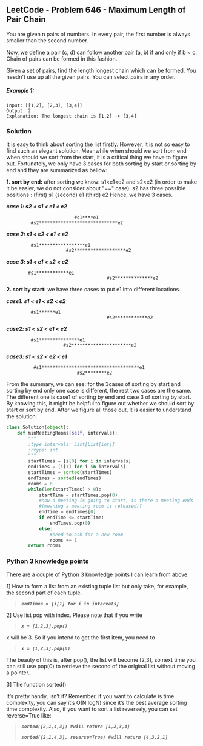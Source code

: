 ## LeetCode - Problem 646 - Maximum Length of Pair Chain

You are given n pairs of numbers. In every pair, the first number is always smaller than the second number.

Now, we define a pair (c, d) can follow another pair (a, b) if and only if b < c. Chain of pairs can be formed in this fashion.

Given a set of pairs, find the length longest chain which can be formed. You needn't use up all the given pairs. You can select pairs in any order.

##### Example 1:

```
Input: [[1,2], [2,3], [3,4]]
Output: 2
Explanation: The longest chain is [1,2] -> [3,4]
```

### Solution
It is easy to think about sorting the list firstly. However, it is not so easy to find such an elegant solution. Meanwhile when should we sort from end when should we sort from the start, it is a critical thing we have to figure out. Fortunately, we only have 3 cases for both sorting by start or sorting by end and they are summarized as bellow:

**1. sort by end:** after sorting we know: s1<e1<e2 and s2<e2
(in order to make it be easier, we do not consider about "==" case).
s2 has three possible positions : (first) s1 (second) e1 (third) e2
Hence, we have 3 cases.

___case 1: s2 < s1 < e1 < e2___
```
                         #s1****e1
         #s2*****************************e2
```
___case 2: s1 < s2 < e1 < e2___
```
         #s1*****************e1
                      #s2*******************e2
```
___case 3: s1 < e1 < s2 < e2___
```
        #s1************e1
                                     #s2**************e2
```

**2. sort by start:** we have three cases to put e1 into different locations.

___case1: s1 < e1 < s2 < e2___
```
         #s1******e1
                                     #s2************e2
```
___case2: s1 < s2 < e1 < e2___
```
         #s1***************e1
                     #s2**********************e2
```
___case3: s1 < s2 < e2 < e1___
```
          #s1************************************e1
                          #s2********e2
```
From the summary, we can see: for the 3cases of sorting by start and sorting by end only one case is different, the rest two cases are the same. The different one is case1 of sorting by end and case 3 of sorting by start. By knowing this, it might be helpful to figure out whether we should sort by start or sort by end. After we figure all those out, it is easier to understand the solution.

```python
class Solution(object):
    def minMeetingRooms(self, intervals):
        """
        :type intervals: List[List[int]]
        :rtype: int
        """
        startTimes = [i[0] for i in intervals]
        endTimes = [i[1] for i in intervals]
        startTimes = sorted(startTimes)
        endTimes = sorted(endTimes)
        rooms = 0
        while(len(startTimes) > 0):
            startTime = startTimes.pop(0)
            #now a meeting is going to start, is there a meeting ends
            #(meaning a meeting room is released)?
            endTime = endTimes[0]
            if endTime <= startTime:
                endTimes.pop(0)
            else:
                #need to ask for a new room
                rooms += 1
        return rooms
```

### Python 3 knowledge points

There are a couple of Python 3 knowledge points I can learn from above:

1] How to form a list from an existing tuple list but only take, for example, the second part of each tuple.
> ___`endTimes = [i[1] for i in intervals]`___
>

2] Use list pop with index. Please note that if you write
> ___`x = [1,2,3].pop()`___
>
x will be 3. So if you intend to get the first item, you need to
> ___`x = [1,2,3].pop(0)`___
>
The beauty of this is, after pop(), the list will become [2,3], so next time you can still use pop(0) to retrieve the second of the original list without moving a pointer.

3] The function sorted()

It’s pretty handy, isn’t it? Remember, if you want to calculate is time complexity, you can say it’s O(N logN) since it’s the best average sorting time complexity.
Also, if you want to sort a list reversely, you can set reverse=True like:
> ___`sorted([2,1,4,3]) #will return [1,2,3,4]`___
>
> ___`sorted([2,1,4,3], reverse=True) #will return [4,3,2,1]`___
>